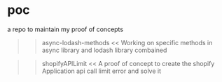 # poc
a repo to maintain my proof of concepts

>> async-lodash-methods <<
Working on specific methods in async library and lodash library combained 

>> shopifyAPILimit <<
A proof of concept to create the shopify Application api call limit error and solve it

